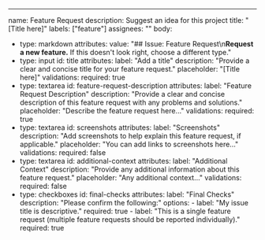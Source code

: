 ---
name: Feature Request
description: Suggest an idea for this project
title: "[Title here]"
labels: ["feature"]
assignees: ""
body:
  - type: markdown
    attributes:
      value: "## Issue: Feature Request\n**Request a new feature.** If this doesn't look right, choose a different type."
  - type: input
    id: title
    attributes:
      label: "Add a title"
      description: "Provide a clear and concise title for your feature request."
      placeholder: "[Title here]"
    validations:
      required: true
  - type: textarea
    id: feature-request-description
    attributes:
      label: "Feature Request Description"
      description: "Provide a clear and concise description of this feature request with any problems and solutions."
      placeholder: "Describe the feature request here..."
    validations:
      required: true
  - type: textarea
    id: screenshots
    attributes:
      label: "Screenshots"
      description: "Add screenshots to help explain this feature request, if applicable."
      placeholder: "You can add links to screenshots here..."
    validations:
      required: false
  - type: textarea
    id: additional-context
    attributes:
      label: "Additional Context"
      description: "Provide any additional information about this feature request."
      placeholder: "Any additional context..."
    validations:
      required: false
  - type: checkboxes
    id: final-checks
    attributes:
      label: "Final Checks"
      description: "Please confirm the following:"
      options:
        - label: "My issue title is descriptive."
          required: true
        - label: "This is a single feature request (multiple feature requests should be reported individually)."
          required: true